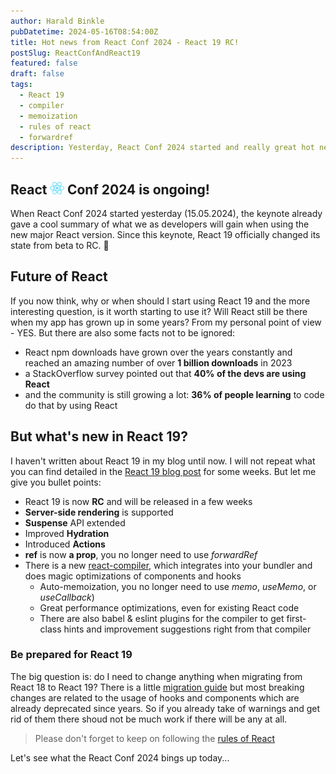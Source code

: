```yaml
---
author: Harald Binkle
pubDatetime: 2024-05-16T08:54:00Z
title: Hot news from React Conf 2024 - React 19 RC!
postSlug: ReactConfAndReact19
featured: false
draft: false
tags:
  - React 19
  - compiler
  - memoization
  - rules of react
  - forwardref
description: Yesterday, React Conf 2024 started and really great hot news and insights about React 19 were spread
---
```


## React <img alt="React-icon" src="../../../public/assets/React-icon.svg" style="all: unset;height: 20px"> Conf 2024 is ongoing!

When React Conf 2024 started yesterday (15.05.2024), the keynote already gave a cool summary of what we as developers will gain when using the new major React version.
Since this keynote, React 19 officially changed its state from beta to RC. 🎉

## Future of React

If you now think, why or when should I start using React 19 and the more interesting question, is it worth starting to use it?
Will React still be there when my app has grown up in some years?
From my personal point of view - YES.
But there are also some facts not to be ignored:

- React npm downloads have grown over the years constantly and reached an amazing number of over **1 billion downloads** in 2023
- a StackOverflow survey pointed out that **40% of the devs are using React**
- and the community is still growing a lot: **36% of people learning** to code do that by using React

## But what's new in React 19?

I haven't written about React 19 in my blog until now. I will not repeat what you can find detailed in the [React 19 blog post](https://react.dev/blog/2024/04/25/react-19#whats-new-in-react-19) for some weeks.
But let me give you bullet points:

- React 19 is now **RC** and will be released in a few weeks
- **Server-side rendering** is supported
- **Suspense** API extended
- Improved **Hydration**
- Introduced **Actions**
- **ref** is now **a prop**, you no longer need to use _forwardRef_
- There is a new [react-compiler](http://fb.me/react-compiler), which integrates into your bundler and does magic optimizations of components and hooks
  - Auto-memoization, you no longer need to use _memo_, _useMemo_, or _useCallback_)
  - Great performance optimizations, even for existing React code
  - There are also babel & eslint plugins for the compiler to get first-class hints and improvement suggestions right from that compiler

### Be prepared for React 19

The big question is: do I need to change anything when migrating from React 18 to React 19?
There is a little [migration guide](https://react.dev/blog/2024/04/25/react-19-upgrade-guide) but most breaking changes are related to the usage of hooks and components which are already deprecated since years.
So if you already take of warnings and get rid of them there shoud not be much work if there will be any at all.

> Please don't forget to keep on following the [rules of React](https://react.dev/reference/rules)

Let's see what the React Conf 2024 bings up today...

